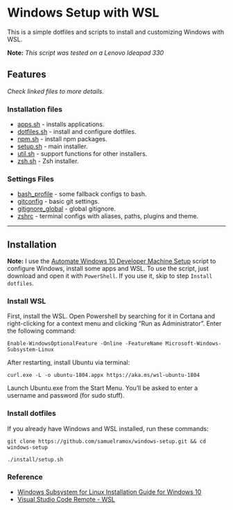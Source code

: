 # Windows Setup with WSL

This is a simple dotfiles and scripts to install and customizing Windows with WSL.

**Note:** _This script was tested on a Lenovo Ideapad 330_

## Features

_Check linked files to more details._

### Installation files

- [apps.sh](install/apps.sh) - installs applications.
- [dotfiles.sh](install/dotfiles.sh) - install and configure dotfiles.
- [npm.sh](install/npm.sh) - install npm packages.
- [setup.sh](install/setup.sh) - main installer.
- [util.sh](install/util.sh) - support functions for other installers.
- [zsh.sh](install/zsh.sh) - Zsh installer.

### Settings Files

- [bash_profile](.bash_profile) - some fallback configs to bash.
- [gitconfig](.gitconfig) - basic git settings.
- [gitignore_global](.gitignore_global) - global gitignore.
- [zshrc](.zshrc) - terminal configs with aliases, paths, plugins and theme.

---

## Installation

**Note:** I use the [Automate Windows 10 Developer Machine Setup](https://gist.github.com/samuelramox/e25ae0286d827e242f46e2195057823d) script to configure Windows, install some apps and WSL. To use the script, just download and open it with `PowerShell`. If you use it, skip to step `Install dotfiles`.

### Install WSL

First, install the WSL. Open Powershell by searching for it in Cortana and right-clicking for a context menu and clicking “Run as Administrator”. Enter the following command:

```
Enable-WindowsOptionalFeature -Online -FeatureName Microsoft-Windows-Subsystem-Linux
```

After restarting, install Ubuntu via terminal:

```
curl.exe -L -o ubuntu-1804.appx https://aka.ms/wsl-ubuntu-1804
```

Launch Ubuntu.exe from the Start Menu. You’ll be asked to enter a username and password (for sudo stuff).

### Install dotfiles

If you already have Windows and WSL installed, run these commands:

```
git clone https://github.com/samuelramox/windows-setup.git && cd windows-setup

./install/setup.sh
```

### Reference

- [Windows Subsystem for Linux Installation Guide for Windows 10](https://aka.ms/wslinstall)
- [Visual Studio Code Remote - WSL](https://aka.ms/vscode-remote/download/wsl)
